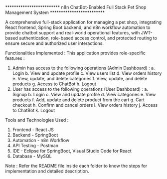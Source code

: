 ************************* n8n ChatBot-Enabled Full Stack Pet Shop Management System *************************

A comprehensive full-stack application for managing a pet shop, integrating React frontend, Spring Boot backend, and n8n workflow automation to provide chatbot support and real-world operational features, with JWT-based authentication, role-based access control, and protected routing to ensure secure and authorized user interactions.

Functionalities Implemented :
This application provides role-specific features :
1. Admin has access to the following operations (Admin Dashboard) :
  a. Login
  b. View and update profile
  c. View users list
  d. View orders history
  e. View, update, and delete categories
  f. View, update, and delete products
  g. Access to ChatBot 
  h. Logout
3. User has access to the following operations (User Dashboard) :
  a. Signup
  b. Login
  c. View and update profile
  d. View categories
  e. View products
  f. Add, update and delete product from the cart
  g. Cart checkout
  h. Confirm and cancel orders
  i. View orders history
  j. Access to ChatBot
  k. Logout

Tools and Technologies Used :
1. Frontend - React JS
2. Backend - SpringBoot
3. Automation - n8n Workflow
4. API Testing - Postman
5. IDE - Eclipse for SpringBoot, Visual Studio Code for React
6. Database - MySQL

Note : Refer the README file inside each folder to know the steps for implementation and detailed description. 
